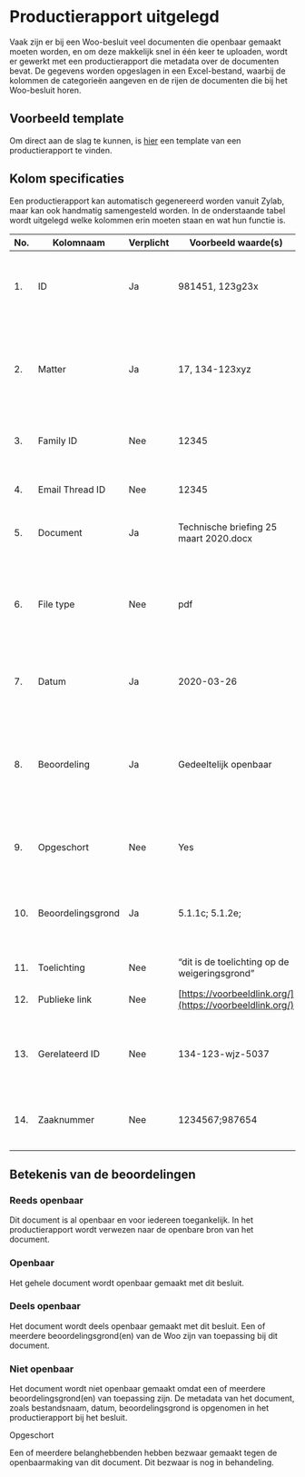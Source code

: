 # Productierapport uitgelegd

Vaak zijn er bij een Woo-besluit veel documenten die openbaar gemaakt moeten worden, en om deze makkelijk snel in één keer te uploaden,
wordt er gewerkt met een productierapport die metadata over de documenten bevat. De gegevens worden opgeslagen in een Excel-bestand,
waarbij de kolommen de categorieën aangeven en de rijen de documenten die bij het Woo-besluit horen.

## Voorbeeld template

Om direct aan de slag te kunnen, is [hier](productierapport_template.xlsx) een template van een productierapport te vinden.

## Kolom specificaties

Een productierapport kan automatisch gegenereerd worden vanuit Zylab, maar kan ook handmatig samengesteld worden. In de onderstaande
tabel wordt uitgelegd welke kolommen erin moeten staan en wat hun functie is.

| No. | Kolomnaam         | Verplicht | Voorbeeld waarde(s)                                      | Beschrijving                                                                                                                                                                                                                                                                                                                                                                                                                        |
| --- | ----------------- | --------- | -------------------------------------------------------- | ----------------------------------------------------------------------------------------------------------------------------------------------------------------------------------------------------------------------------------------------------------------------------------------------------------------------------------------------------------------------------------------------------------------------------------- |
| 1.  | ID                | Ja        | 981451, 123g23x                                          | Ieder document heeft een ID. Het ID moet ook gebruikt worden als daadwerkelijke bestandsnaam van het document, zodat de metadata gelinkt kan worden aan het bestand. De combinatie van ID, matter en prefix moet uniek zijn binnen de organisatie.                                                                                                                                                                                  |
| 2.  | Matter            | Ja        | 17, 134-123xyz                                           | Het kenmerk van een verzameling van documenten. De term is afkomstig uit Zylab. Wanneer niet wordt gewerkt met Zylab kan bijvoorbeeld een kenmerk worden gebruikt ter aanduiding van het Woo-verzoek. De combinatie van ID, matter en prefix moet uniek zijn binnen de organisatie. Een matter bestaat uit minimaal 2 karakters.                                                                                                    |
| 3.  | Family ID         | Nee       | 12345                                                    | Een numeriek kenmerk waarmee e-mails en bijlagen aan elkaar gekoppeld kunnen worden. Deze relatie wordt getoond op de website. De term is afkomstig uit Zylab.                                                                                                                                                                                                                                                                      |
| 4.  | Email Thread ID   | Nee       | 12345                                                    | Een numeriek kenmerk waarmee e-mails binnen dezelfde conversatie aan elkaar gekoppeld kunnen worden. Deze relatie wordt getoond op de website. De term is afkomstig uit Zylab.                                                                                                                                                                                                                                                      |
| 5.  | Document          | Ja        | Technische briefing 25 maart 2020.docx                   | De documentnaam zoals deze op de website wordt getoond. In het geval van e-mails kan hier het onderwerp van de e-mails worden ingevuld.                                                                                                                                                                                                                                                                                             |
| 6.  | File type         | Nee       | pdf                                                      | Het type bronbestand. Mogelijke types zijn: pdf, doc, image, presentation, spreadsheet, email, html, note, database, xml, video, audio, vcard, chat. Dit wordt getoond op de website als: PDF, Word-document, Afbeelding, Presentatie, Spreadsheet, E-mailbericht, Webpagina, Notitie, Database, XML, Video, Audio, Visitekaartje, Chatbericht. Wanneer het veld leeg is of ingevuld met een invalide waarde, is het type Onbekend. |
| 7.  | Datum             | Ja        | 2020-03-26                                               | Datum van het oorspronkelijke document in format JJJJ-MM-DD + eventueel tijdstip of MM/DD/JJJJ + eventueel tijdstip. ‘Sent at’ voor e-mails, ‘last modified’ voor andere type bestanden.                                                                                                                                                                                                                                            |
| 8.  | Beoordeling       | Ja        | Gedeeltelijk openbaar                                    | De beoordeling of de informatie in het bestand openbaar wordt gemaakt of niet. Er zijn 5 mogelijke beoordelingen*: Gedeeltelijk openbaar, Reeds openbaar, Openbaarmaking, Geen openbaarmaking en Niets aangetroffen. [https://protect-eu.mimecast.com/s/08_uCvgmXcNVyj8Szz4w7?domain=wetten.overheid.nl](https://protect-eu.mimecast.com/s/08_uCvgmXcNVyj8Szz4w7?domain=wetten.overheid.nl)                                         |
| 9.  | Opgeschort        | Nee       | Yes                                                      | Een document is opgeschort als er bezwaar is tegen de openbaarmaking. Dit wordt aangegeven met ‘yes’ in deze kolom. Als er geen opschorting is, blijft het veld leeg.                                                                                                                                                                                                                                                               |
| 10. | Beoordelingsgrond | Ja        | 5.1.1c; 5.1.2e;                                          | De wet aanduiding voor de beoordelingsgrond die is gebruikt in het document. Indien er meer dan één is gebruikt, scheiden door ;. [www.wetten.overheid.nl/BWBR0045754/2023-04-01#Hoofdstuk5](https://wetten.overheid.nl/BWBR0045754/2023-04-01#Hoofdstuk5)                                                                                                                                                                          |
| 11. | Toelichting       | Nee       | “dit is de toelichting op de weigeringsgrond”            | De toelichting is een kleine uitleg over de inhoud van het document.                                                                                                                                                                                                                                                                                                                                                                |
| 12. | Publieke link     | Nee       | [https://voorbeeldlink.org/](https://voorbeeldlink.org/) | Wanneer een document de beoordeling ‘reeds openbaar’ heeft, kan hier de link worden geplaatst naar waar dit document te vinden is.                                                                                                                                                                                                                                                                                                  |
| 13. | Gerelateerd ID    | Nee       | 134-123-wjz-5037                                         | Een relatie leggen tussen documenten door in deze kolom het ID in te vullen van het document waar dit document een relatie mee heeft. Heeft het document een relatie met een document uit een andere matter, gebruik dan [matter]-[ID]. De relatie wordt getoond op de website.                                                                                                                                                     |
| 14. | Zaaknummer        | Nee       | 1234567;987654                                           | Op deze manier koppel je een of meerdere zaaknummer(s) aan het Woo-document. Zaaknummers scheiden met ';' of ','. Dit document wordt toegevoegd aan de zaakpagina van het zaaknummer.                                                                                                                                                                                                                                               |

## Betekenis van de beoordelingen

### Reeds openbaar

Dit document is al openbaar en voor iedereen toegankelijk. In het productierapport wordt verwezen naar de openbare bron van het document.

### Openbaar

Het gehele document wordt openbaar gemaakt met dit besluit.

### Deels openbaar

Het document wordt deels openbaar gemaakt met dit besluit. Een of meerdere beoordelingsgrond(en) van de Woo zijn van toepassing bij dit document.

### Niet openbaar

Het document wordt niet openbaar gemaakt omdat een of meerdere beoordelingsgrond(en) van toepassing zijn. De metadata van het document, zoals bestandsnaam, datum, beoordelingsgrond is opgenomen in het productierapport bij het besluit.

Opgeschort

Een of meerdere belanghebbenden hebben bezwaar gemaakt tegen de openbaarmaking van dit document. Dit bezwaar is nog in behandeling.
